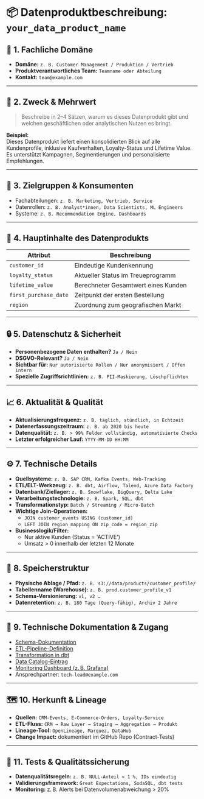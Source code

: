 
# 📦 Datenproduktbeschreibung: `your_data_product_name`

## 🧭 1. Fachliche Domäne
- **Domäne:** `z. B. Customer Management / Produktion / Vertrieb`
- **Produktverantwortliches Team:** `Teamname oder Abteilung`
- **Kontakt:** `team@example.com`

---

## 🎯 2. Zweck & Mehrwert
> Beschreibe in 2–4 Sätzen, warum es dieses Datenprodukt gibt und welchen geschäftlichen oder analytischen Nutzen es bringt.

**Beispiel:**  
Dieses Datenprodukt liefert einen konsolidierten Blick auf alle Kundenprofile, inklusive Kaufverhalten, Loyalty-Status und Lifetime Value. Es unterstützt Kampagnen, Segmentierungen und personalisierte Empfehlungen.

---

## 👤 3. Zielgruppen & Konsumenten
- Fachabteilungen: `z. B. Marketing, Vertrieb, Service`
- Datenrollen: `z. B. Analyst*innen, Data Scientists, ML Engineers`
- Systeme: `z. B. Recommendation Engine, Dashboards`

---

## 📄 4. Hauptinhalte des Datenprodukts

| Attribut               | Beschreibung                                           |
|------------------------|--------------------------------------------------------|
| `customer_id`          | Eindeutige Kundenkennung                               |
| `loyalty_status`       | Aktueller Status im Treueprogramm                      |
| `lifetime_value`       | Berechneter Gesamtwert eines Kunden                    |
| `first_purchase_date`  | Zeitpunkt der ersten Bestellung                        |
| `region`               | Zuordnung zum geografischen Markt                      |

---

## 🔒 5. Datenschutz & Sicherheit
- **Personenbezogene Daten enthalten?** `Ja / Nein`
- **DSGVO-Relevant?** `Ja / Nein`
- **Sichtbar für:** `Nur autorisierte Rollen / Nur anonymisiert / Offen intern`
- **Spezielle Zugriffsrichtlinien:** `z. B. PII-Maskierung, Löschpflichten`

---

## 📈 6. Aktualität & Qualität
- **Aktualisierungsfrequenz:** `z. B. täglich, stündlich, in Echtzeit`
- **Datenerfassungszeitraum:** `z. B. ab 2020 bis heute`
- **Datenqualität:** `z. B. > 99% Felder vollständig, automatisierte Checks`
- **Letzter erfolgreicher Lauf:** `YYYY-MM-DD HH:MM`

---

## ⚙️ 7. Technische Details

- **Quellsysteme:** `z. B. SAP CRM, Kafka Events, Web-Tracking`
- **ETL/ELT-Werkzeug:** `z. B. dbt, Airflow, Talend, Azure Data Factory`
- **Datenbank/Ziellager:** `z. B. Snowflake, BigQuery, Delta Lake`
- **Verarbeitungstechnologie:** `z. B. Spark, SQL, dbt`
- **Transformationstyp:** `Batch / Streaming / Micro-Batch`
- **Wichtige Join-Operationen:**  
  - `JOIN customer_events USING (customer_id)`
  - `LEFT JOIN region_mapping ON zip_code = region_zip`
- **Businesslogik/Filter:**  
  - Nur aktive Kunden (Status = 'ACTIVE')  
  - Umsatz > 0 innerhalb der letzten 12 Monate

---

## 📂 8. Speicherstruktur
- **Physische Ablage / Pfad:** `z. B. s3://data/products/customer_profile/`
- **Tabellenname (Warehouse):** `z. B. prod.customer_profile_v1`
- **Schema-Versionierung:** `v1, v2 …`
- **Datenretention:** `z. B. 180 Tage (Query-fähig), Archiv 2 Jahre`

---

## 📎 9. Technische Dokumentation & Zugang

- [Schema-Dokumentation](https://yourcompany.com/schema/customer_profile)
- [ETL-Pipeline-Definition](https://git.example.com/your_team/etl_jobs/customer_profile_dag.py)
- [Transformation in dbt](https://git.example.com/your_team/dbt/models/customer_profile.sql)
- [Data Catalog-Eintrag](https://datahub.example.com/your_data_product_name)
- [Monitoring Dashboard (z. B. Grafana)](https://grafana.example.com/d/xyz/customer-profile)
- Ansprechpartner: `tech-lead@example.com`

---

## 🗺️ 10. Herkunft & Lineage
- **Quellen:** `CRM-Events, E-Commerce-Orders, Loyalty-Service`
- **ETL-Fluss:** `CRM → Raw Layer → Staging → Aggregation → Produkt`
- **Lineage-Tool:** `OpenLineage, Marquez, DataHub`
- **Change Impact:** dokumentiert im GitHub Repo (Contract-Tests)

---

## 🧪 11. Tests & Qualitätssicherung
- **Datenqualitätsregeln:** `z. B. NULL-Anteil < 1 %, IDs eindeutig`
- **Validierungsframework:** `Great Expectations, SodaSQL, dbt tests`
- **Monitoring:** z. B. Alerts bei Datenvolumenabweichung > 20%

